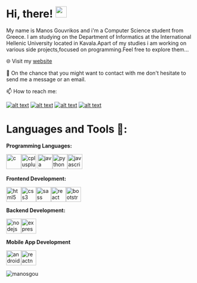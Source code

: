 

<!--instagram-icon-->
[1.1]: https://upload-icon.s3.us-east-2.amazonaws.com/uploads/icons/png/20087062091556105709-32.png (Instagram)
<!--facebook-icon-->
[2.1]: https://upload-icon.s3.us-east-2.amazonaws.com/uploads/icons/png/7407886901556105704-32.png (Facebook)
<!--telegram-icon-->
[3.1]: https://upload-icon.s3.us-east-2.amazonaws.com/uploads/icons/png/1766858341556105723-32.png (Telegram)
<!--gmail-icon-->
[4.1]: https://upload-icon.s3.us-east-2.amazonaws.com/uploads/icons/png/9643300931556105707-32.png (Gmail)






[1]: https://www.instagram.com/manos_gouv/
[2]: https://www.facebook.com/manos.gouvrikos/
[3]: https://t.me/Manosgou
[4]: mailto:manolisgouvrikos@gmail.com




# Hi, there! <img src="https://raw.githubusercontent.com/MartinHeinz/MartinHeinz/master/wave.gif" width="30px">


My name is Manos Gouvrikos and i'm a Computer Science student from Greece. I am studying on the Department of Informatics at the International Hellenic University located in Kavala.Apart of my studies i am  working on various side projects,focused on programming.Feel free to explore them...

🌐 Visit my [website](https://manosgou.herokuapp.com/)

💬 On the chance that you might want to contact with me don't hesitate to send me a message or an email.

📫 How to reach me:

[![alt text][1.1]][1]
[![alt text][2.1]][2]
[![alt text][3.1]][3]
[![alt text][4.1]][4]

# Languages and Tools 🔧:


**Programming Languages:**

<img src="https://devicons.github.io/devicon/devicon.git/icons/c/c-original.svg" alt="c" width="40" height="40"/><img src="https://devicons.github.io/devicon/devicon.git/icons/cplusplus/cplusplus-original.svg" alt="cplusplus" width="40" height="40"/> <img src="https://devicons.github.io/devicon/devicon.git/icons/java/java-original-wordmark.svg" alt="java" width="40" height="40"/><img src="https://devicons.github.io/devicon/devicon.git/icons/python/python-original.svg" alt="python" width="40" height="40"/><img src="https://devicons.github.io/devicon/devicon.git/icons/javascript/javascript-original.svg" alt="javascript" width="40" height="40"/> 

**Frontend Development:**

<img src="https://devicons.github.io/devicon/devicon.git/icons/html5/html5-original-wordmark.svg" alt="html5" width="40" height="40"/><img src="https://devicons.github.io/devicon/devicon.git/icons/css3/css3-original-wordmark.svg" alt="css3" width="40" height="40"/><img src="https://devicons.github.io/devicon/devicon.git/icons/sass/sass-original.svg" alt="sass" width="40" height="40"/><img src="https://devicons.github.io/devicon/devicon.git/icons/react/react-original-wordmark.svg" alt="react" width="40" height="40"/><img src="https://devicons.github.io/devicon/devicon.git/icons/bootstrap/bootstrap-plain.svg" alt="bootstrap" width="40" height="40"/>

**Backend Development:**

 <img src="https://devicons.github.io/devicon/devicon.git/icons/nodejs/nodejs-original-wordmark.svg" alt="nodejs" width="40" height="40"/><img src="https://devicons.github.io/devicon/devicon.git/icons/express/express-original-wordmark.svg" alt="express" width="40" height="40"/>
 
 **Mobile App Development**
 
 <img src="https://devicons.github.io/devicon/devicon.git/icons/android/android-original-wordmark.svg" alt="android" width="40" height="40"/><img src="https://reactnative.dev/img/header_logo.svg" alt="reactnative" width="40" height="40"/>
 

<p><img align="left" src="https://github-readme-stats.vercel.app/api/top-langs/?username=manosgou&layout=compact&hide=html" alt="manosgou" /></p>




